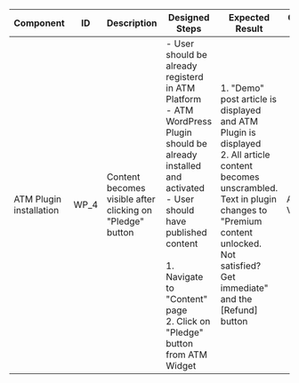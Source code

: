 Component |	ID |	Description |	Designed Steps |	Expected Result |	Created<br> By |	Last<br> Updated |
 --- | --- | --- | --- | --- | --- | --- |
 ATM Plugin installation | WP_4 | Content becomes visible after clicking on "Pledge" button  | - User should be already registerd in ATM Platform <br> - ATM WordPress Plugin should be already installed and activated <br> - User should have published content <br> <br>1. Navigate to "Content" page <br> 2. Click on "Pledge" button from ATM Widget | 1. "Demo" post article is displayed and ATM Plugin is displayed <br> 2. All article content becomes unscrambled. Text in plugin changes to "Premium content unlocked. Not satisfied? Get immediate" and the [Refund] button | Alexandr Vozicov | 31.05.2017
